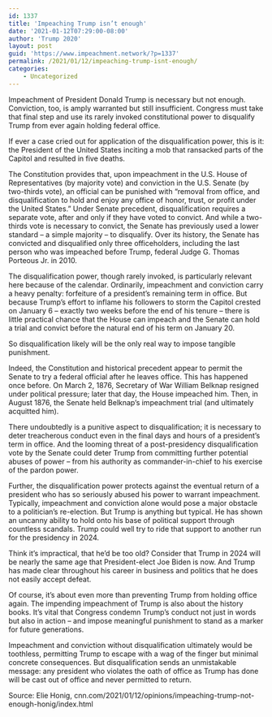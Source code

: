 ```yaml
---
id: 1337
title: 'Impeaching Trump isn’t enough'
date: '2021-01-12T07:29:00-08:00'
author: 'Trump 2020'
layout: post
guid: 'https://www.impeachment.network/?p=1337'
permalink: /2021/01/12/impeaching-trump-isnt-enough/
categories:
    - Uncategorized
---
```


Impeachment of President Donald Trump is necessary but not enough. Conviction, too, is amply warranted but still insufficient. Congress must take that final step and use its rarely invoked constitutional power to disqualify Trump from ever again holding federal office.

If ever a case cried out for application of the disqualification power, this is it: the President of the United States inciting a mob that ransacked parts of the Capitol and resulted in five deaths.

The Constitution provides that, upon impeachment in the U.S. House of Representatives (by majority vote) and conviction in the U.S. Senate (by two-thirds vote), an official can be punished with “removal from office, and disqualification to hold and enjoy any office of honor, trust, or profit under the United States.” Under Senate precedent, disqualification requires a separate vote, after and only if they have voted to convict. And while a two-thirds vote is necessary to convict, the Senate has previously used a lower standard – a simple majority – to disqualify. Over its history, the Senate has convicted and disqualified only three officeholders, including the last person who was impeached before Trump, federal Judge G. Thomas Porteous Jr. in 2010.

The disqualification power, though rarely invoked, is particularly relevant here because of the calendar. Ordinarily, impeachment and conviction carry a heavy penalty: forfeiture of a president’s remaining term in office. But because Trump’s effort to inflame his followers to storm the Capitol crested on January 6 – exactly two weeks before the end of his tenure – there is little practical chance that the House can impeach and the Senate can hold a trial and convict before the natural end of his term on January 20.

So disqualification likely will be the only real way to impose tangible punishment.

Indeed, the Constitution and historical precedent appear to permit the Senate to try a federal official after he leaves office. This has happened once before. On March 2, 1876, Secretary of War William Belknap resigned under political pressure; later that day, the House impeached him. Then, in August 1876, the Senate held Belknap’s impeachment trial (and ultimately acquitted him).

There undoubtedly is a punitive aspect to disqualification; it is necessary to deter treacherous conduct even in the final days and hours of a president’s term in office. And the looming threat of a post-presidency disqualification vote by the Senate could deter Trump from committing further potential abuses of power – from his authority as commander-in-chief to his exercise of the pardon power.

Further, the disqualification power protects against the eventual return of a president who has so seriously abused his power to warrant impeachment. Typically, impeachment and conviction alone would pose a major obstacle to a politician’s re-election. But Trump is anything but typical. He has shown an uncanny ability to hold onto his base of political support through countless scandals. Trump could well try to ride that support to another run for the presidency in 2024.

Think it’s impractical, that he’d be too old? Consider that Trump in 2024 will be nearly the same age that President-elect Joe Biden is now. And Trump has made clear throughout his career in business and politics that he does not easily accept defeat.

Of course, it’s about even more than preventing Trump from holding office again. The impending impeachment of Trump is also about the history books. It’s vital that Congress condemn Trump’s conduct not just in words but also in action – and impose meaningful punishment to stand as a marker for future generations.

Impeachment and conviction without disqualification ultimately would be toothless, permitting Trump to escape with a wag of the finger but minimal concrete consequences. But disqualification sends an unmistakable message: any president who violates the oath of office as Trump has done will be cast out of office and never permitted to return.

Source: Elie Honig, cnn.com/2021/01/12/opinions/impeaching-trump-not-enough-honig/index.html